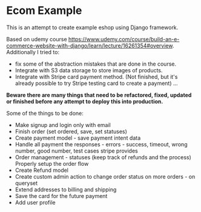# Ecom Example

This is an attempt to create example eshop using Django framework.

Based on udemy course https://www.udemy.com/course/build-an-e-commerce-website-with-django/learn/lecture/16261354#overview.
Additionally I tried to:
 - fix some of the abstraction mistakes that are done in the course.
 - Integrate with S3 data storage to store images of products.
 - Integrate with Stripe card payment method. (Not finished, but it's already possible to try Stripe testing card to create a payment)
 ...

**Beware there are many things that need to be refactored, fixed, updated or finished before any attempt to deploy this into production.**

Some of the things to be done:
 - Make signup and login only with email
 - Finish order (set ordered, save, set statuses)
 - Create payment model - save payment intent data
 - Handle all payment the responses - errors - success, timeout, wrong number, good number, test cases stripe provides
 - Order management - statuses (keep track of refunds and the process) Properly setup the order flow
 - Create Refund model
 - Create custom admin action to change order status on more orders - on queryset
 - Extend addresses to billing and shipping
 - Save the card for the future payment
 - Add user profile
 